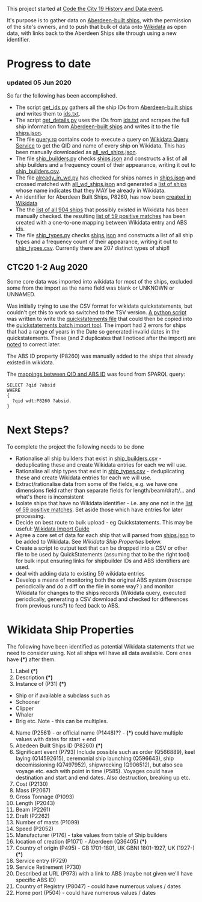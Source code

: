 This project started at [Code the City 19 History and Data event](https://codethecity.org/what-we-do/hack-weekends/code-the-city-19-history-data-innovation/). 

It's purpose is to gather data on [Aberdeen-built ships](http://www.aberdeenships.com), with the permission of the site's owners, and to push that bulk of data onto [Wikidata](https://www.wikidata.org) as open data, with links back to the Aberdeen Ships site through using a new identifier. 

# Progress to date

### updated 05 Jun 2020

So far the following has been accomplished.

- The script [get_ids.py](get_ids.py) gathers all the ship IDs from [Aberdeen-built ships](http://www.aberdeenships.com) and writes them to [ids.txt](ids.txt).
- The script [get_details.py](get_details.py) uses the IDs from [ids.txt](ids.txt) and scrapes the full ship information from [Aberdeen-built ships](http://www.aberdeenships.com) and writes it to the file [ships.json](ships.json). 
- The file [query.rq](query.rq) contains code to execute a query on [Wikidata Query Service](https://query.wikidata.org) to get the QID and name of every ship on Wikidata. This has been manually downloaded as [all_wd_ships.json](all_wd_ships.json). 
- The file [ship_builders.py](ship_builders.py) checks [ships.json](ships.json) and constructs a list of all ship builders and a frequency count of their appearance, writing it out to [ship_builders.csv](ship_builders.csv).
- The file [already_in_wd.py](alread_in_wd.py) has checked for ships names in [ships.json](ships.json) and crossed matched with [all_wd_ships.json](all_wd_ships.json) and generated a [list of ships](possibly_already_exist_with_links.txt) whose name indicates that they MAY be already in Wikidata. 
- An identifier for Aberdeen Built Ships, P8260, has now been [created in Wikidata](https://www.wikidata.org/wiki/Property:P8260)
- The the [list of all 904 ships](possibly_already_exist_with_links.txt) that possibly existed in Wikidata has been manually checked. the resulting [list of 59 positive matches](Matches_WD_ABS.csv) has been created with a one-to-one mapping between Wikidata entry and ABS ids. 
- The file [ship_types.py](ship_types.py) checks [ships.json](ships.json) and constructs a list of all ship types and a frequency count of their appearance, writing it out to [ship_types.csv](ship_types.csv). Currently there are 207 distinct types of ship!! 

## CTC20 1-2 Aug 2020 

Some core data was imported into wikidata for most of the ships, excluded some from the import as the name field was blank or UNKNOWN or UNNAMED. 

Was initially trying to use the CSV format for wikidata quickstatements, but couldn't get this to work so switched to the TSV version. [A python script](make_quickstatements.py) was written to write the [quickstatements file](qs.tsv) that could then be copied into the [quickstatements batch import tool](https://quickstatements.toolforge.org/#/batch). The import had 2 errors for ships that had a range of years in the Date so generated invalid dates in the quickstatements. These (and 2 duplicates that I noticed after the import) are [noted](errors.txt) to correct later.

The ABS ID property (P8260) was manually added to the ships that already existed in wikidata.

The [mappings between QID and ABS ID](mapping.csv) was found from SPARQL query:
```
SELECT ?qid ?absid
WHERE
{
  ?qid wdt:P8260 ?absid.
}
```

# Next Steps?
To complete the project the following needs to be done

- Rationalise all ship builders that exist in [ship_builders.csv](ship_builders.csv) - deduplicating these and create Wikidata entries for each we will use. 
- Rationalise all ship types that exist in [ship_types.csv](ship_types.csv) - deduplicating these and create Wikidata entries for each we will use. 
- Extract/rationalise data from some of the fields, e.g. we have one dimensions field rather than separate fields for length/beam/draft/... and what's there is inconsistent
- Isolate ships that have no Wikidata identifier - i.e. any one not in the [list of 59 positive matches](Matches_WD_ABS.csv). Set aside those which have entries for later processing. 
- Decide on best route to bulk upload - eg Quickstatements. This may be useful: [Wikidata Import Guide](https://www.wikidata.org/wiki/Wikidata:Data_Import_Guide)
- Agree a core set of data for each ship that will parsed from [ships.json](ships.json) to be added to Wikidata. See _Wikidata Ship Properties_ below. 
- Create a script to output text that can be dropped into a CSV or other file to be used by QuickStatements (assuming that to be the right tool) for bulk input ensuring links for shipbuilder IDs and ABS identifiers are used. 
- deal with adding data to existing 59 wikidata entries 
- Develop a means of monitoring both the original ABS system (rescrape periodically and do a diff on the file in some way? ) and monitor Wikidata for changes to the ships records (Wikidata query, executed periodically, generating a CSV download and checked for differences from previous runs?) to feed back to ABS. 


# Wikidata Ship Properties

The following have been identified as potential Wikidata statements that we need to consider using. Not all ships will have all data available. Core ones have __(*)__ after them.

1. Label __(*)__
2. Description __(*)__
3. Instance of (P31) __(*)__
 - Ship or if available a subclass such as 
 - Schooner
 - Clipper
 - Whaler
 - Brig etc. 
 Note - this can be multiples. 
4. Name (P2561) - or official name (P1448)?? - __(*)__ could have multiple values with dates for start + end
5. Abedeen Built Ships ID (P8260) __(*)__
6. Significant event (P793)
Include possible such as order (Q566889), keel laying (Q14592615), ceremonial ship launching (Q596643), ship decomissioning (Q7497952), shipwrecking (Q906512), but also sea voyage etc. each with point in time (P585). Voyages could have destination and start and end dates. Also destruction, breaking up etc.
7. Cost (P2130)
8. Mass (P2067)
9. Gross Tonnage (P1093)
9. Length (P2043)
9. Beam (P2261)
10. Draft (P2262)
11. Number of masts (P1099)
12. Speed (P2052)
13. Manufacturer (P176) - take values from table of Ship builders
14. location of creation (P1071) -  Aberdeen (Q36405) __(*)__ 
15. Country of origin (P495) - GB 1701-1801, UK GBNI 1801-1927, UK (1927-) __(*)__
16. Service entry (P729)
17. Service Retirement (P730)
18. Described at URL (P973) with a link to ABS (maybe not given we'll have specific ABS ID)
19. Country of Registry (P8047) - could have numerous values / dates
20. Home port (P504)  - could have numerous values / dates



